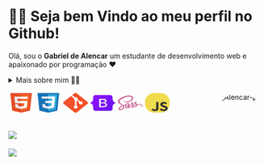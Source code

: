 # 👋🏼 Seja bem Vindo ao meu perfil no Github!

 Olá, sou o **Gabriel de Alencar** um estudante de desenvolvimento web e apaixonado por programação ❤ 
<br>

<details>
  <summary>Mais sobre mim 🧑🏻</summary>
  
- 🚀 Me identifiquei muito com a programação porque gosto de me sentir <br> desafiado
  a aprender cada vez mais
  
- 👨🏻‍💻 Faço curso técnico de desenvolvimento de sistemas em uma das etecs de sp
  
- 💻 Minha paixão é estudar e aprender novos conceitos e tecnologias
  
- 🗓 Estudo programação a 11 meses

</details>

<div style="display: inline_block"><br>
  <img align="center" alt="Alencar-HTML" height="40" width="50" src="https://raw.githubusercontent.com/devicons/devicon/master/icons/html5/html5-original.svg">
  <img align="center" alt="Alencar-CSS" height="40" width="50" src="https://raw.githubusercontent.com/devicons/devicon/master/icons/css3/css3-original.svg">
  <img align="center" alt="Alencar-HTML" height="40" width="50" src="https://raw.githubusercontent.com/devicons/devicon/master/icons/git/git-original.svg">
  <img align="center" alt="Alencar-HTML" height="40" width="50" src="https://raw.githubusercontent.com/devicons/devicon/master/icons/bootstrap/bootstrap-original.svg">
  <img align="center" alt="Alencar-HTML" height="40" width="50" src="https://raw.githubusercontent.com/devicons/devicon/master/icons/sass/sass-original.svg">
   <img align="center" alt="Alencar-pic" height="40" width="50" style="border-radius:50px;" src="https://raw.githubusercontent.com/devicons/devicon/master/icons/javascript/javascript-original.svg">
 
   <img align="right" alt="Alencar-pic" height="450" style="border-radius:50px;" src="https://user-images.githubusercontent.com/127636935/236653090-5e97ee34-9ebf-47ff-9345-9f6fa6b6c716.jpg">
</div>

<br>
<br>

<div >
 <img align="center" height="150rem"  src="https://github-readme-stats.vercel.app/api/top-langs/?username=gabrielalencs&langs_count=5&theme=midnight-purple">

 <br>
 <br>
 
 <img align="center" height="150rem"   src="https://github-readme-stats.vercel.app/api/?username=gabrielalencs&count_private=true&theme=midnight-purple&showicons=true">
</div>
